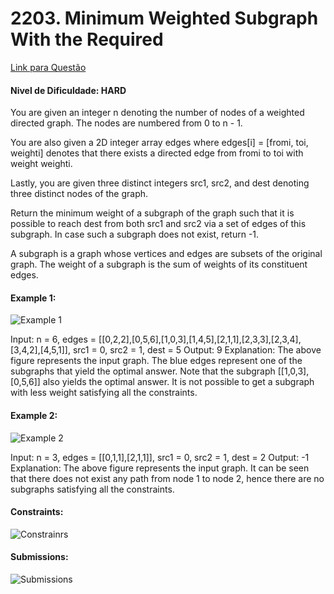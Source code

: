 # 2203. Minimum Weighted Subgraph With the Required 

 [Link para Questão](https://leetcode.com/problems/minimum-weighted-subgraph-with-the-required-paths/description/?envType=problem-list-v2&envId=graph&difficulty=HARD)

 #### Nivel de Dificuldade: HARD

You are given an integer n denoting the number of nodes of a weighted directed graph. The nodes are numbered from 0 to n - 1.

You are also given a 2D integer array edges where edges[i] = [fromi, toi, weighti] denotes that there exists a directed edge from fromi to toi with weight weighti.

Lastly, you are given three distinct integers src1, src2, and dest denoting three distinct nodes of the graph.

Return the minimum weight of a subgraph of the graph such that it is possible to reach dest from both src1 and src2 via a set of edges of this subgraph. In case such a subgraph does not exist, return -1.

A subgraph is a graph whose vertices and edges are subsets of the original graph. The weight of a subgraph is the sum of weights of its constituent edges.

#### Example 1:

![Example 1](../Questões/Imagens/image_1.png)

Input: n = 6, edges = [[0,2,2],[0,5,6],[1,0,3],[1,4,5],[2,1,1],[2,3,3],[2,3,4],[3,4,2],[4,5,1]], src1 = 0, src2 = 1, dest = 5
Output: 9
Explanation:
The above figure represents the input graph.
The blue edges represent one of the subgraphs that yield the optimal answer.
Note that the subgraph [[1,0,3],[0,5,6]] also yields the optimal answer. It is not possible to get a subgraph with less weight satisfying all the constraints.

#### Example 2:

![Example 2](../Questões/Imagens/image_2.png)

Input: n = 3, edges = [[0,1,1],[2,1,1]], src1 = 0, src2 = 1, dest = 2
Output: -1
Explanation:
The above figure represents the input graph.
It can be seen that there does not exist any path from node 1 to node 2, hence there are no subgraphs satisfying all the constraints.

#### Constraints:

![Constrainrs](../Questões/Imagens/image_3.png)

#### Submissions:

![Submissions](https://github.com/projeto-de-algoritmos-2025/Grafos2_ResolucaoExercicios/blob/main/Quest%C3%B5es/Imagens/image_4.png?raw=true)

